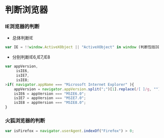 # 判断浏览器
### IE浏览器的判断
* 总体判断IE
```JavaScript
var IE = !!window.ActiveXObject || "ActiveXObject" in window (判断包括IE11)。
```
* 分别判断IE6,IE7,IE8
```JavaScript
var appVersion,   
	 isIE6,   
	 isIE7,   
	 isIE8;   
>if( navigator.appName === "Microsoft Internet Explorer" ){   
	appVersion = navigator.appVersion.split(";")[1].replace(/[ ]/g, "");   
	isIE6 = appVersion === "MSIE6.0";   
	isIE7 = appVersion === "MSIE7.0";   
	isIE8 = appVersion === "MSIE8.0";   
}   
```

### 火狐浏览器的判断   
```JavaScript
var isFirefox = navigator.userAgent.indexOf("Firefox") > 0;
```
